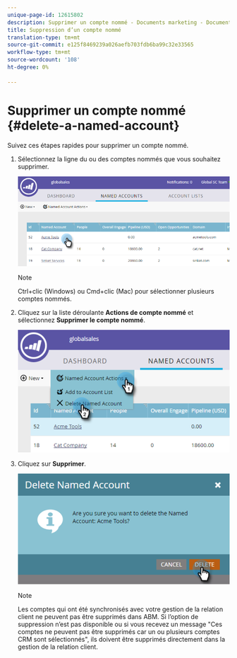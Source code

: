 ```yaml
---
unique-page-id: 12615802
description: Supprimer un compte nommé - Documents marketing - Documentation du produit
title: Suppression d’un compte nommé
translation-type: tm+mt
source-git-commit: e125f8469239a026aefb703fdb6ba99c32e33565
workflow-type: tm+mt
source-wordcount: '108'
ht-degree: 0%

---
```



# Supprimer un compte nommé {#delete-a-named-account}

Suivez ces étapes rapides pour supprimer un compte nommé.

1. Sélectionnez la ligne du ou des comptes nommés que vous souhaitez supprimer.

   ![](assets/seven-1.png)

   >[!NOTE]
   >
   >Ctrl+clic (Windows) ou Cmd+clic (Mac) pour sélectionner plusieurs comptes nommés.

1. Cliquez sur la liste déroulante **Actions de compte nommé** et sélectionnez **Supprimer le compte nommé**.

   ![](assets/eight-1.png)

1. Cliquez sur **Supprimer**.

   ![](assets/nine-1.png)

   >[!NOTE]
   >
   >Les comptes qui ont été synchronisés avec votre gestion de la relation client ne peuvent pas être supprimés dans ABM. Si l’option de suppression n’est pas disponible ou si vous recevez un message &quot;Ces comptes ne peuvent pas être supprimés car un ou plusieurs comptes CRM sont sélectionnés&quot;, ils doivent être supprimés directement dans la gestion de la relation client.
